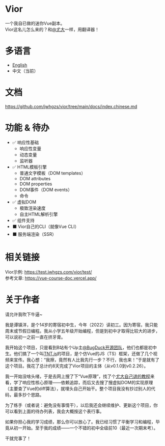 # Vior
一个我自已做的迷你Vue副本。  
Vior这名儿怎么来的？和[@尤大](https://github.com/yyx990803)一样，用翻译器！

# 多语言
- [English](https://github.com/jwhgzs/vior/blob/main/README.md)
- 中文（当前）

# 文档
<https://github.com/jwhgzs/vior/tree/main/docs/index.chinese.md>

# 功能 & 待办
- ✅ 响应性基础
	- 响应性变量
	- 动态变量
	- 监听器
- ✅ HTML模板引擎
	- 普通文字模板（DOM templates）
	- DOM attributes
	- DOM properties
	- DOM事件（DOM events）
	- 命令
- ✅ 虚拟DOM
	- 极致渲染速度
	- 自主HTML解析引擎
- ✅ 组件支持
- ⬛ Vior自己的CLI（就像Vue CLI）
- ⬛ 服务端渲染（SSR）

# 相关链接
Vior示例: <https://test.jwhgzs.com/vior/test/>  
参考文章: <https://vue-course-doc.vercel.app/>

# 关于作者
请允许我吹下牛逼~

我是谭镇洋，是个14岁的寄宿初中生，今年（2022）读初三。因为寄宿，我只能周末或节假日编程。我从小学五年级开始编程，但是到初中才取得比较大的进步，可以说初一之前一直在挤牙膏。

我开始这个项目，只是看到B站有个Up主[@BugDuck开源团队](https://space.bilibili.com/1959824394)，他们也都是初中生。他们搞了一个叫[TNT.js](https://github.com/Bug-Duck/tntjs)的项目，是个仿Vue的JS（TS）框架，还做了几个视频来宣传。我心想：“我擦，竟然有人比我先行一步？不行，我也来！”于是就有了这个项目。我花了总计约8天完成了Vior项目的主体（从v0.1.0到v0.2.26）。

我一开始没啥头绪，于是去网上搜了下“Vue原理”，找了个[尤大自己讲的教程](https://www.bilibili.com/video/BV1d4411v7UX/)来看，学了响应性核心原理——依赖追踪，而后又去搜了搜虚拟DOM的实现原理（主要查了Vue的diff算法），就埋头自己开始干。整个项目我没有抄过别人的代码，最多抄个思路。

为了练手（或者说：避免没有事情干），以后我还会继续维护、更新这个项目，你可以看到上面的待办列表，我会大概按这个表行事。

如果你担心我的学习成绩，那么你可以放心了。我已经习惯了平衡学习和编程，毕竟从初一开始。至于我的成绩——一个不错的初中全级前10（最近一次期末考）。

干就完事了！